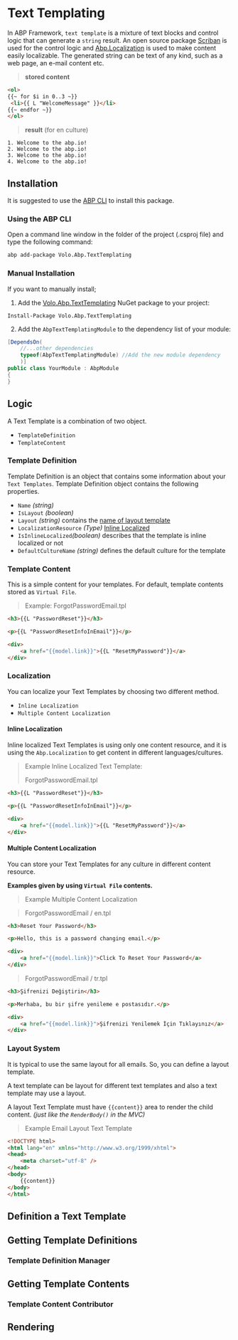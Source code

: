 # Text Templating

In ABP Framework, `text template` is a mixture of text blocks and control logic that can generate a `string` result. An open source package [Scriban](https://github.com/lunet-io/scriban) is used for the control logic and [Abp.Localization](Localization.md) is used to make content easily localizable. The generated string can be text of any kind, such as a web page, an e-mail content etc.

> **stored content**
```html
<ol>
{{~ for $i in 0..3 ~}}
 <li>{{ L "WelcomeMessage" }}</li>
{{~ endfor ~}}
</ol>
```
> **result** (for en culture)
```
1. Welcome to the abp.io!
2. Welcome to the abp.io!
3. Welcome to the abp.io!
4. Welcome to the abp.io!
```

## Installation

It is suggested to use the [ABP CLI](CLI.md) to install this package.

### Using the ABP CLI

Open a command line window in the folder of the project (.csproj file) and type the following command:

````bash
abp add-package Volo.Abp.TextTemplating
````

### Manual Installation

If you want to manually install;

1. Add the [Volo.Abp.TextTemplating](https://www.nuget.org/packages/Volo.Abp.TextTemplating) NuGet package to your project:

````
Install-Package Volo.Abp.TextTemplating
````

2. Add the `AbpTextTemplatingModule` to the dependency list of your module:

````csharp
[DependsOn(
    //...other dependencies
    typeof(AbpTextTemplatingModule) //Add the new module dependency
    )]
public class YourModule : AbpModule
{
}
````
## Logic

A Text Template is a combination of two object.
- `TemplateDefinition`
- `TemplateContent`

### Template Definition

Template Definition is an object that contains some information about your `Text Templates`. Template Definition object contains the following properties.

- `Name` *(string)*
- `IsLayout` *(boolean)*
- `Layout` *(string)* contains the <u>name of layout template</u>
- `LocalizationResource` *(Type)*  <u>Inline Localized</u>
- `IsInlineLocalized`*(boolean)* describes that the template is inline localized or not
- `DefaultCultureName` *(string)* defines the default culture for the template

### Template Content

This is a simple content for your templates. For default, template contents stored as `Virtual File`.

> Example: ForgotPasswordEmail.tpl

```html
<h3>{{L "PasswordReset"}}</h3>

<p>{{L "PasswordResetInfoInEmail"}}</p>

<div>
    <a href="{{model.link}}">{{L "ResetMyPassword"}}</a>
</div>

```

### Localization

You can localize your Text Templates by choosing two different method.

- `Inline Localization`
- `Multiple Content Localization`

#### Inline Localization

Inline localized Text Templates is using only one content resource, and it is using the `Abp.Localization` to get content in different languages/cultures. 

> Example Inline Localized Text Template: 
>
> ForgotPasswordEmail.tpl

```html
<h3>{{L "PasswordReset"}}</h3>

<p>{{L "PasswordResetInfoInEmail"}}</p>

<div>
    <a href="{{model.link}}">{{L "ResetMyPassword"}}</a>
</div>
```

#### Multiple Content Localization

You can store your Text Templates for any culture in different content resource.

**Examples given by using `Virtual File` contents.**

> Example Multiple Content Localization

> ForgotPasswordEmail / en.tpl

```html
<h3>Reset Your Password</h3>

<p>Hello, this is a password changing email.</p>

<div>
    <a href="{{model.link}}">Click To Reset Your Password</a>
</div>
```

> ForgotPasswordEmail / tr.tpl

```html
<h3>Şifrenizi Değiştirin</h3>

<p>Merhaba, bu bir şifre yenileme e postasıdır.</p>

<div>
    <a href="{{model.link}}">Şifrenizi Yenilemek İçin Tıklayınız</a>
</div>
```

### Layout System

It is typical to use the same layout for all emails. So, you can define a layout template. 

A text template can be layout for different text templates and also a text template may use a layout.

A layout Text Template must have `{{content}}` area to render the child content. _(just like the `RenderBody()` in the MVC)_

> Example Email Layout Text Template

```html
<!DOCTYPE html>
<html lang="en" xmlns="http://www.w3.org/1999/xhtml">
<head>
    <meta charset="utf-8" />
</head>
<body>
    {{content}}
</body>
</html>
```

## Definition a Text Template

## Getting Template Definitions

### Template Definition Manager

## Getting Template Contents

### Template Content Contributor

## Rendering
